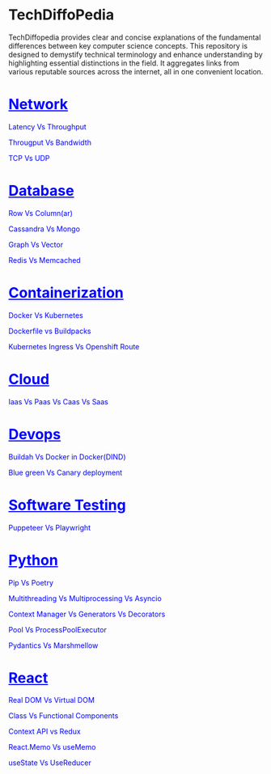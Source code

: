 # TechDiffoPedia
TechDiffopedia provides clear and concise explanations of the fundamental differences between key computer science concepts. This repository is designed to demystify technical terminology and enhance understanding by highlighting essential distinctions in the field. It aggregates links from various reputable sources across the internet, all in one convenient location.



<h1 style="color:blue; text-decoration: underline; font-weight: bold;">Network</h1>
<p>
    <a href="https://aws.amazon.com/compare/the-difference-between-throughput-and-latency/" target="_blank" style="color:blue; text-decoration: none;">Latency Vs Throughput</a>
</p>
<p>
    <a href="https://www.indeed.com/career-advice/career-development/throughput-vs-bandwidth" target="_blank" style="color:blue; text-decoration: none;">Througput Vs Bandwidth</a>
</p>

<p>
    <a href="https://www.spiceworks.com/tech/networking/articles/tcp-vs-udp/" target="_blank" style="color:blue; text-decoration: none;">TCP Vs UDP</a>
</p>

<h1 style="color:blue; text-decoration: underline; font-weight: bold;">Database</h1>
    <p>
      <a href="https://dataschool.com/data-modeling-101/row-vs-column-oriented-databases/" target="_blank" style="color:blue; text-decoration: none;">Row Vs Column(ar)</a>
    </p>
    <p>
      <a href="https://www.mongodb.com/resources/compare/cassandra-vs-mongodb" target="_blank" style="color:blue; text-decoration: none;">Cassandra Vs Mongo</a>
    </p>
    <p>
      <a href="https://www.elastic.co/blog/vector-database-vs-graph-database" target="_blank" style="color:blue; text-decoration: none;">Graph Vs Vector</a>
    </p>
    <p>
      <a href="https://www.imaginarycloud.com/blog/redis-vs-memcached" target="_blank" style="color:blue; text-decoration: none;">Redis Vs Memcached</a>
    </p>
    
<h1 style="color:blue; text-decoration: underline; font-weight: bold;">Containerization</h1>
    <p>
      <a href="https://www.atlassian.com/microservices/microservices-architecture/kubernetes-vs-docker" target="_blank" style="color:blue; text-decoration: none;">Docker Vs Kubernetes</a>
    </p>
    <p>
      <a href="https://medium.com/@michael.vittrup.larsen/dockerfiles-vs-cloud-native-buildpacks-8acf8149dea1" target="_blank" style="color:blue; text-decoration: none;">Dockerfile vs Buildpacks</a>
    </p>
    <p>
      <a href="https://www.redhat.com/en/blog/kubernetes-ingress-vs-openshift-route" target="_blank" style="color:blue; text-decoration: none;">Kubernetes Ingress Vs Openshift Route</a>
    </p>
<h1 style="color:blue; text-decoration: underline; font-weight: bold;">Cloud</h1>
    <p>
      <a href="https://cloud.google.com/learn/paas-vs-iaas-vs-saas" target="_blank" style="color:blue; text-decoration: none;">Iaas Vs Paas Vs Caas Vs Saas</a>
    </p>
<h1 style="color:blue; text-decoration: underline; font-weight: bold;">Devops</h1>
    <p>
      <a href="https://devm.io/docker/build-containers-quickly-buildah-155839-001" target="_blank" style="color:blue; text-decoration: none;">Buildah Vs Docker in Docker(DIND)</a>
    </p>
     <p>
      <a href="https://circleci.com/blog/canary-vs-blue-green-downtime/" target="_blank" style="color:blue; text-decoration: none;">Blue green Vs Canary deployment</a>
    </p>
    
<h1 style="color:blue; text-decoration: underline; font-weight: bold;">Software Testing</h1>
     <p>
      <a href="https://medium.com/front-end-weekly/playwright-vs-puppeteer-choosing-the-right-browser-automation-tool-in-2024-d46d2cbadf71" target="_blank" style="color:blue; text-decoration: none;">Puppeteer Vs Playwright</a>
    </p>
<h1 style="color:blue; text-decoration: underline; font-weight: bold;">Python</h1>
   <p>
      <a href="https://www.pullrequest.com/blog/moving-away-from-requirements-txt-for-more-secure-python-dependencies/" target="_blank" style="color:blue; text-decoration: none;">Pip Vs Poetry</a>
    </p>
    <p>
      <a href="https://www.linkedin.com/pulse/multithreading-vs-multiprocessing-asyncio-code-examples-kaushik-yxgjc/" target="_blank" style="color:blue; text-decoration: none;">Multithreading Vs Multiprocessing Vs Asyncio</a>
    </p>
    <p>
      <a href="https://medium.com/@sumeetsarkar/trinity-of-context-managers-generators-decorators-4809a991c76b" target="_blank" style="color:blue; text-decoration: none;">Context Manager Vs Generators Vs Decorators</a>
    </p>
    <p>
      <a href="https://superfastpython.com/multiprocessing-pool-vs-processpoolexecutor/" target="_blank" style="color:blue; text-decoration: none;">Pool Vs ProcessPoolExecutor </a>
    </p>
    <p>
      <a href="https://medium.com/@ashkangoleh/pydantic-vs-marshmallow-a-comprehensive-comparison-77abe2b3e088" target="_blank" style="color:blue; text-decoration: none;">Pydantics Vs Marshmellow</a>
    </p>
    
    
<h1 style="color:blue; text-decoration: underline; font-weight: bold;">React</h1>
   <p>
      <a href="https://www.keitaro.com/insights/2023/07/12/dom-vs-virtual-dom-understanding-the-differences/" target="_blank" style="color:blue; text-decoration: none;">Real DOM Vs Virtual DOM</a>
   </p>
   <p>
      <a href="https://www.freecodecamp.org/news/function-component-vs-class-component-in-react/" target="_blank" style="color:blue; text-decoration: none;">Class Vs Functional Components</a>
   </p>
   <p>
      <a href="https://dev.to/ruppysuppy/redux-vs-context-api-when-to-use-them-4k3p" target="_blank" style="color:blue; text-decoration: none;">Context API vs Redux</a>
   </p>
   <p>
      <a href="https://blog.logrocket.com/react-memo-vs-usememo/" target="_blank" style="color:blue; text-decoration: none;">React.Memo Vs useMemo</a>
   </p>
   <p>
      <a href="https://blog.saeloun.com/2023/03/30/when-to-use-usestate-vs-usereducer/" target="_blank" style="color:blue; text-decoration: none;">useState Vs UseReducer</a>
   </p>
   
   
    


